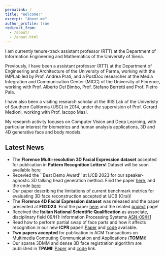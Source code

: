 ```yaml
---
permalink: /
title: "Welcome!"
excerpt: "About me"
author_profile: true
redirect_from: 
  - /about/
  - /about.html
---
```


I am currently tenure-track assistant professor (RTT) at the Department of Information Engineering and Mathematics of the University of Siena.

Previously, I have been a assistant professor (RTT) at the Department of Engineering and Architecture of the University of Parma, working with the IMPLab led by Prof. Andrea Prati, and a PostDoc researcher at the Media Integration and Communication Center (MICC) of the University of Florence, working with Prof. Alberto Del Bimbo, Prof. Stefano Berretti and Prof. Pietro Pala. 

I have also been a visiting research scholar at the IRIS Lab of the Univeristy of Southern California (USC) in 2014, under the supervision of Prof. Gerard Medioni, working with Prof. Iacopo Masi.

My research activity focuses on Computer Vision and Deep Learning, with particular interest for biometrics and human analysis applications, 3D and 4D generative face and body models.  

Latest News
------
- The **Florence Multi-resolution 3D Facial Expression dataset** accepted for publication in **Pattern Recognition Letters**! Dataset will be soon available [here](https://www.micc.unifi.it/resources/datasets/florence-multi-resolution-3d-facial-expression-dataset/)
- Recevied the ``Best Demo Award'' at IJCB 2023 for our speaker-agnostic 3D talking head generation method. Find the paper [here](https://arxiv.org/pdf/2306.01415.pdf), and the code [here](https://github.com/FedeNoce/s2l-s2d)
- Our paper describing the limitations of current benchmark metrics for evaluating 3D face reconstruction accepted at IJCB (Oral)! 
- The **Florence 4D Facial Expression dataset** was released and the paper presented at **FG2023**. Find the paper [here](https://ieeexplore.ieee.org/document/10042606) and the related [project](http://www.micc.unifi.it/resources/datasets/florence-4d-facial-expression/) page!
- Received the **Italian National Scientific Qualification** as associate, disciplinary field 09/H1: Information Processing Systems [ASN-09/H1](https://asn21.cineca.it/pubblico/miur/esito/09%252FH1/2/4)
- Read how to perform partial swap of face parts and how it affects recognition in our new **ICPR** paper! [Paper](https://ieeexplore.ieee.org/abstract/document/9956298) and [code](https://github.com/clferrari/FacePartsSwap) available.
- **Two papers accepted** for publication in ACM Transactions on Multimedia Computing Communication and Applications (**TOMM**)!
- Our sparse 3DMM and dense 3D face registration algorithm are published in **TPAMI**! [Paper](https://ieeexplore.ieee.org/abstract/document/9462361) and [code](https://github.com/clferrari/SLC-3DMM) link.
